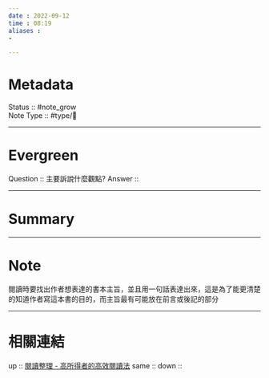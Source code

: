 ```yaml
---
date : 2022-09-12
time : 08:19
aliases :
- 

---
```


# Metadata
Status :: #note_grow <br>
Note Type :: #type/📘 <br>

---
# Evergreen
Question :: 主要訴說什麼觀點?
Answer :: 


---

# Summary


---

# Note
閱讀時要找出作者想表達的書本主旨，並且用一句話表達出來，這是為了能更清楚的知道作者寫這本書的目的，而主旨最有可能放在前言或後記的部分

---

# 相關連結

up :: [閱讀整理 - 高所得者的高效閱讀法](Sources/Books/閱讀整理%20-%20高所得者的高效閱讀法.md)
same :: 
down :: 


